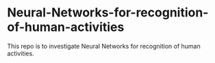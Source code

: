 # Neural-Networks-for-recognition-of-human-activities
This repo is to investigate Neural Networks for recognition of human activities.
